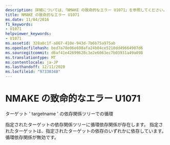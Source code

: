 ```yaml
---
description: 詳細については、「NMAKE の致命的なエラー U1071」を参照してください。
title: NMAKE の致命的なエラー U1071
ms.date: 11/04/2016
f1_keywords:
- U1071
helpviewer_keywords:
- U1071
ms.assetid: 328a0c1f-a867-410e-943d-7b6b75a975ab
ms.openlocfilehash: bed7a78e06e698afa24b04ce5210dd49664907d6
ms.sourcegitcommit: d6af41e42699628c3e2e6063ec7b03931a49a098
ms.translationtype: MT
ms.contentlocale: ja-JP
ms.lasthandoff: 12/11/2020
ms.locfileid: "97330348"
---
```

# <a name="nmake-fatal-error-u1071"></a>NMAKE の致命的なエラー U1071

ターゲット ' targetname ' の依存関係ツリーでの循環

指定されたターゲットの依存関係ツリーに循環依存関係が存在します。 指定されたターゲットは、指定されたターゲットの依存のいずれかに依存しています。 循環依存関係が無効です。
